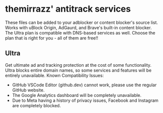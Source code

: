 # themirrazz' antitrack services
These files can be added to your adblocker or content blocker's source list. Works with uBlock Origin, AdGaurd, and Brave's built-in content blocker. The Ultra plan is compatible with DNS-based services as well. Choose the plan that is right for you - all of them are free!!

## Ultra
Get ultimate ad and tracking protection at the cost of some functionality. Ultra blocks entire domain names, so some services and features will be entirely unavailable.
Known Compatibility Issues:
* GitHub VSCode Editor (github.dev) cannot work, please use the regular GitHub website.
* The Google Analytics dashboard will be completely unavailable.
* Due to Meta having a history of privacy issues, Facebook and Instagram are completely blocked.
